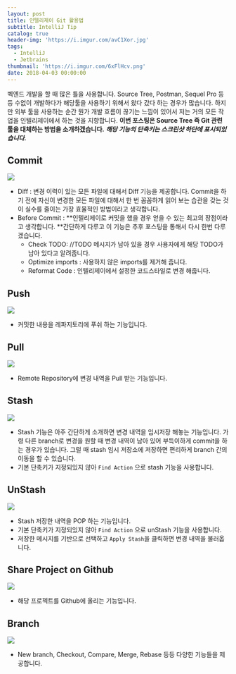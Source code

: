 ```yaml
---
layout: post
title: 인텔리제이 Git 활용법
subtitle: IntelliJ Tip
catalog: true
header-img: 'https://i.imgur.com/avC1Xor.jpg'
tags:
  - IntelliJ
  - Jetbrains
thumbnail: 'https://i.imgur.com/6xFlHcv.png'
date: 2018-04-03 00:00:00
---
```



벡엔드 개발을 할 때 많은 틀을 사용합니다. Source Tree, Postman, Sequel Pro 등등 수없이 개발하다가 해당툴을 사용하기 위해서 왔다 갔다 하는 경우가 많습니다. 하지만 외부 툴을 사용하는 순간 뭔가 개발 흐름이 끊기는 느낌이 있어서 저는 거의 모든 작업을 인텔리제이에서 하는 것을 지향합니다. **이번 포스팅은 Source Tree 즉 Git 관련 툴을 대체하는 방법을 소개하겠습니다.** ***해당 기능의 단축키는 스크린샷 하단에 표시되있습니다.***

## Commit
![](https://i.imgur.com/6xFlHcv.png)

* Diff : 변경 이력이 있는 모든 파일에 대해서 Diff 기능을 제공합니다. Commit을 하기 전에 자신이 변경한 모든 파일에 대해서 한 번 꼼꼼하게 읽어 보는 습관을 갖는 것이 실수를 줄이는 가장 효율적인 방법이라고 생각합니다.
* Before Commit : **인텔리제이로 커밋을 했을 경우 얻을 수 있는 최고의 장점이라고 생각합니다. **간단하게 다루고 이 기능은 추후 포스팅을 통해서 다시 한번 다루겠습니다.
    * Check TODO:  //TODO 메시지가 남아 있을 경우 사용자에게 해당 TODO가 남아 있다고 알려줍니다.
    * Optimize imports : 사용하지 않은 imports를 제거해 줍니다.
    * Reformat Code : 인텔리제이에서 설정한 코드스타일로 변경 해줍니다.

## Push
![](https://i.imgur.com/TzF1dNk.png)
* 커밋한 내용을 레파지토리에 푸쉬 하는 기능입니다.

## Pull
![](https://i.imgur.com/pMhiJPi.png)
* Remote Repository에 변경 내역을 Pull 받는 기능입니다.

## Stash
![](https://i.imgur.com/ZIn63MI.png)

* Stash 기능은 아주 간단하게 소개하면 변경 내역을 임시저장 해놓는 기능입니다. 가령 다른 branch로 변경을 원할 때 변경 내역이 남아 있어 부득이하게 commit을 하는 경우가 있습니다. 그럴 때 stash 임시 저장소에 저장하면 편리하게 branch 간의 이동을 할 수 있습니다.
* 기본 단축키가 지정되있지 않아 `Find Action` 으로 stash 기능을 사용합니다.

## UnStash
![](https://i.imgur.com/kDCYgib.png)
* Stash 저장한 내역을 POP 하는 기능입니다.
* 기본 단축키가 지정되있지 않아 `Find Action` 으로 unStash 기능을 사용합니다.
* 저장한 메시지를 기반으로 선택하고 `Apply Stash`을 클릭하면 변경 내역을 불러옵니다.

## Share Project on Github
![](https://i.imgur.com/bOJ0X8n.png)
* 해당 프로젝트를 Github에 올리는 기능입니다.

## Branch
![](https://i.imgur.com/HJjPhjW.png)
* New branch, Checkout, Compare, Merge, Rebase 등등 다양한 기능들을 제공합니다.
